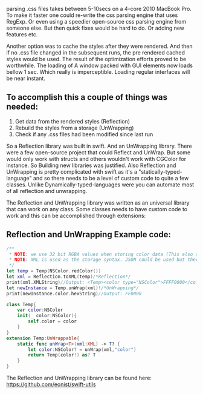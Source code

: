 parsing .css files takes between 5-10secs on a 4-core 2010 MacBook Pro. To make it faster <!--more--> one could re-write the css parsing engine that uses RegExp. Or even using a speedier open-source css parsing engine from someone else. But then quick fixes would be hard to do. Or adding new features etc.   

Another option was to cache the styles after they were rendered. And then if no .css file changed in the subsequent runs, the pre rendered cached styles would be used. The result of the optimization efforts proved to be worthwhile. The loading of A window packed with GUI elements now loads bellow 1 sec. Which really is imperceptible. Loading regular interfaces will be near instant. 

## To accomplish this a couple of things was needed: 

1. Get data from the rendered styles (Reflection)  
2. Rebuild the styles from a storage (UnWrapping)  
3. Check if any .css files had been modified since last run  

So a Reflection library was built in swift. And an UnWrapping library. There were a few open-source project that could Reflect and UnWrap. But some would only work with structs and others wouldn't work with CGColor for instance. So Building new libraries was justified. Also Reflection and UnWrapping is pretty complicated with swift as it's a "statically-typed-language" and so there needs to be a level of custom code to quite a few classes. Unlike Dynamically-typed-languages were you can automate most of all reflection and unwrapping.   

The Reflection and UnWrapping library was written as an universal library that can work on any class. Some classes needs to have custom code to work and this can be accomplished through extensions: 

## Reflection and UnWrapping Example code:

```swift
/**
 * NOTE: we use 32 bit RGBA values when storing color data (This also stores the alpha value)
 * NOTE: XML is used as the storage syntax. JSON could be used but there was no apparent benefit so XML it is
 */
let temp = Temp(NSColor.redColor())
let xml = Reflection.toXML(temp)/*Reflection*/
print(xml.XMLString)//Output: <Temp><color type="NSColor">FFFF0000</color></Temp>
let newInstance = Temp.unWrap(xml)!/*UnWrapping*/
print(newInstance.color.hexString)//Output: FF0000

class Temp{
    var color:NSColor
    init(_ color:NSColor){
        self.color = color
    }
}
extension Temp:UnWrappable{
    static func unWrap<T>(xml:XML) -> T? {
        let color:NSColor? = unWrap(xml,"color")
        return Temp(color!) as? T
    }
}

```

The Reflection and UnWrapping library can be found here: https://github.com/eonist/swift-utils